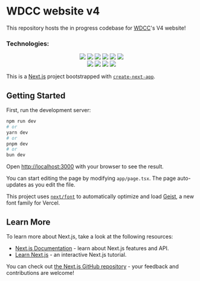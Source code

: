 # WDCC website v4

This repository hosts the in progress codebase for [WDCC](https://wdcc.co.nz/)'s V4 website! <br/>

<!-- | Developer(s) | Github                           |
| --------- | -------------------------------- |
| Andrew     | [here](https://github.com/andrewqqiu) | 
| Anton     | [here](https://github.com/AntGa) | 
| Ashton     | [here](https://github.com/Tulza) |
| Kevin    | [here](https://github.com/AntGa) | 
| Chris     | [here](https://github.com/AntGa) | 
| Koutaro     | [here](https://github.com/Kot6603) | 
| Nate     | [here](https://github.com/Oculux314) | -->

<!-- Didn't want to dox us (maybe) - Anton -->

### Technologies:

<div align="center">
    <!-- Next js -->
    <img src="https://img.shields.io/badge/next%20js-000000?style=for-the-badge&logo=nextdotjs&logoColor=white"/>
    <!-- React -->
    <img src="https://img.shields.io/badge/React-20232A?style=for-the-badge&logo=react&logoColor=61DAFB"/>
    <!-- Typescript -->
    <img src="https://img.shields.io/badge/TypeScript-007ACC?style=for-the-badge&logo=typescript&logoColor=white"/>
     <!-- TailwindCSS -->
    <img src="https://img.shields.io/badge/Tailwind_CSS-38B2AC?style=for-the-badge&logo=tailwind-css&logoColor=white"/>
    <!-- Framer motion -->
    <img src="https://img.shields.io/badge/Framer_Motion-black?style=for-the-badge&logo=framer&logoColor=blue"/>
    <!-- ThreeJs -->
    <img src="https://img.shields.io/badge/ThreeJs-black?style=for-the-badge&logo=three.js&logoColor=white"/>
</div>

<div align="center">
     <!-- PNPM -->
    <img src="https://img.shields.io/badge/pnpm-CB3837?style=for-the-badge&logo=npm&logoColor=white"/>
    <!-- NodeJS -->
    <img src="https://img.shields.io/badge/Node%20js-339933?style=for-the-badge&logo=nodedotjs&logoColor=white"/>
    <!-- Figma -->
    <img src="https://img.shields.io/badge/Figma-F24E1E?style=for-the-badge&logo=figma&logoColor=white"/>
    <!-- Prettier -->
    <img src="https://img.shields.io/badge/prettier-1A2C34?style=for-the-badge&logo=prettier&logoColor=F7BA3E"/>
</div>


   



This is a [Next.js](https://nextjs.org) project bootstrapped with [`create-next-app`](https://nextjs.org/docs/app/api-reference/cli/create-next-app).

## Getting Started

First, run the development server:

```bash
npm run dev
# or
yarn dev
# or
pnpm dev
# or
bun dev
```

Open [http://localhost:3000](http://localhost:3000) with your browser to see the result.

You can start editing the page by modifying `app/page.tsx`. The page auto-updates as you edit the file.

This project uses [`next/font`](https://nextjs.org/docs/app/building-your-application/optimizing/fonts) to automatically optimize and load [Geist](https://vercel.com/font), a new font family for Vercel.

## Learn More

To learn more about Next.js, take a look at the following resources:

- [Next.js Documentation](https://nextjs.org/docs) - learn about Next.js features and API.
- [Learn Next.js](https://nextjs.org/learn) - an interactive Next.js tutorial.

You can check out [the Next.js GitHub repository](https://github.com/vercel/next.js) - your feedback and contributions are welcome!

